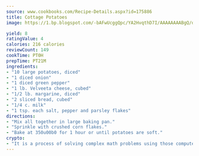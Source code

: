 ```yaml
---
source: www.cookbooks.com/Recipe-Details.aspx?id=175886
title: Cottage Potatoes
image: https://1.bp.blogspot.com/-bAFwUcggQpc/YA2HvqthD7I/AAAAAAAABgQ/dGGityjUeSk5WIgvhJroHVt7XYoXF2qygCLcBGAsYHQ/s320/10.png

yield: 8
ratingValue: 4
calories: 216 calories
reviewCount: 149
cookTime: PT0H
prepTime: PT21M
ingredients:
- "10 large potatoes, diced"
- "1 diced onion"
- "1 diced green pepper"
- "1 lb. Velveeta cheese, cubed"
- "1/2 lb. margarine, diced"
- "2 sliced bread, cubed"
- "1/4 c. milk"
- "1 tsp. each salt, pepper and parsley flakes"
directions:
- "Mix all together in large baking pan."
- "Sprinkle with crushed corn flakes."
- "Bake at 350u00b0 for 1 hour or until potatoes are soft."
crypto:
- "It is a process of solving complex math problems using those computers which run bitcoin software."
---
```

